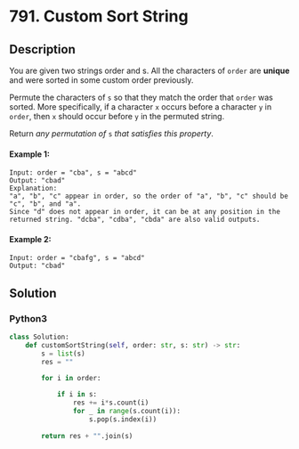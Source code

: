 # 791. Custom Sort String

## Description
You are given two strings order and s. All the characters of `order` are **unique** and were sorted in some custom order previously.

Permute the characters of `s` so that they match the order that `order` was sorted. More specifically, if a character `x` occurs before a character `y` in `order`, then `x` should occur before `y` in the permuted string.

Return *any permutation of* `s` *that satisfies this property*.

#### Example 1:
```
Input: order = "cba", s = "abcd"
Output: "cbad"
Explanation: 
"a", "b", "c" appear in order, so the order of "a", "b", "c" should be "c", "b", and "a". 
Since "d" does not appear in order, it can be at any position in the returned string. "dcba", "cdba", "cbda" are also valid outputs.
```

#### Example 2:
```
Input: order = "cbafg", s = "abcd"
Output: "cbad"
```


## Solution

### Python3
```python
class Solution:
    def customSortString(self, order: str, s: str) -> str:
        s = list(s)
        res = ""

        for i in order:
            
            if i in s:
                res += i*s.count(i)
                for _ in range(s.count(i)):
                    s.pop(s.index(i))
        
        return res + "".join(s)
```